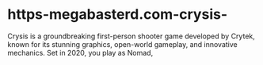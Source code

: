 # https-megabasterd.com-crysis-
Crysis is a groundbreaking first-person shooter game developed by Crytek, known for its stunning graphics, open-world gameplay, and innovative mechanics. Set in 2020, you play as Nomad,
